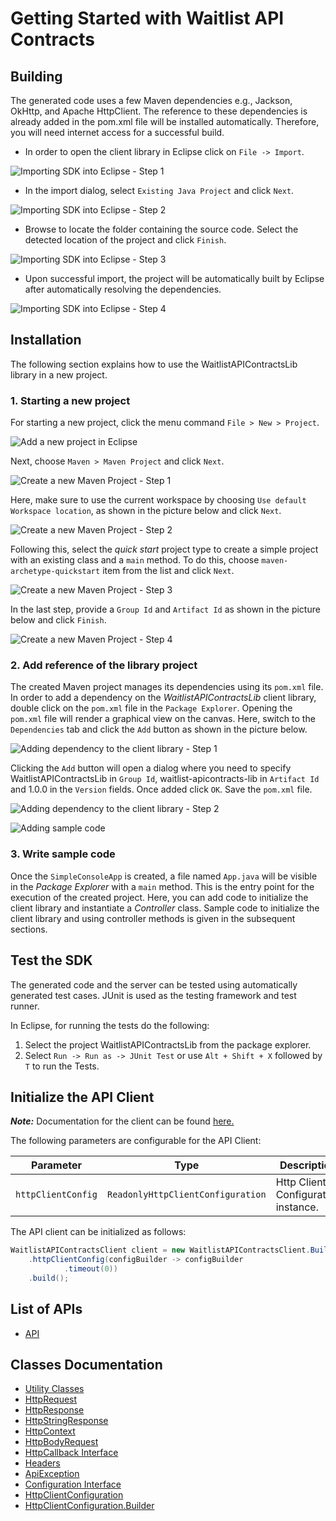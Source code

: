 
# Getting Started with Waitlist API Contracts

## Building

The generated code uses a few Maven dependencies e.g., Jackson, OkHttp,
and Apache HttpClient. The reference to these dependencies is already
added in the pom.xml file will be installed automatically. Therefore,
you will need internet access for a successful build.

* In order to open the client library in Eclipse click on `File -> Import`.

![Importing SDK into Eclipse - Step 1](https://apidocs.io/illustration/java?workspaceFolder=Waitlist%20API%20Contracts-Java&workspaceName=WaitlistAPIContracts&projectName=WaitlistAPIContractsLib&rootNamespace=localhost8080&groupId=WaitlistAPIContractsLib&artifactId=waitlist-apicontracts-lib&version=1.0.0&step=import0)

* In the import dialog, select `Existing Java Project` and click `Next`.

![Importing SDK into Eclipse - Step 2](https://apidocs.io/illustration/java?workspaceFolder=Waitlist%20API%20Contracts-Java&workspaceName=WaitlistAPIContracts&projectName=WaitlistAPIContractsLib&rootNamespace=localhost8080&groupId=WaitlistAPIContractsLib&artifactId=waitlist-apicontracts-lib&version=1.0.0&step=import1)

* Browse to locate the folder containing the source code. Select the detected location of the project and click `Finish`.

![Importing SDK into Eclipse - Step 3](https://apidocs.io/illustration/java?workspaceFolder=Waitlist%20API%20Contracts-Java&workspaceName=WaitlistAPIContracts&projectName=WaitlistAPIContractsLib&rootNamespace=localhost8080&groupId=WaitlistAPIContractsLib&artifactId=waitlist-apicontracts-lib&version=1.0.0&step=import2)

* Upon successful import, the project will be automatically built by Eclipse after automatically resolving the dependencies.

![Importing SDK into Eclipse - Step 4](https://apidocs.io/illustration/java?workspaceFolder=Waitlist%20API%20Contracts-Java&workspaceName=WaitlistAPIContracts&projectName=WaitlistAPIContractsLib&rootNamespace=localhost8080&groupId=WaitlistAPIContractsLib&artifactId=waitlist-apicontracts-lib&version=1.0.0&step=import3)

## Installation

The following section explains how to use the WaitlistAPIContractsLib library in a new project.

### 1. Starting a new project

For starting a new project, click the menu command `File > New > Project`.

![Add a new project in Eclipse](https://apidocs.io/illustration/java?workspaceFolder=Waitlist%20API%20Contracts-Java&workspaceName=WaitlistAPIContracts&projectName=WaitlistAPIContractsLib&rootNamespace=localhost8080&groupId=WaitlistAPIContractsLib&artifactId=waitlist-apicontracts-lib&version=1.0.0&step=createNewProject0)

Next, choose `Maven > Maven Project` and click `Next`.

![Create a new Maven Project - Step 1](https://apidocs.io/illustration/java?workspaceFolder=Waitlist%20API%20Contracts-Java&workspaceName=WaitlistAPIContracts&projectName=WaitlistAPIContractsLib&rootNamespace=localhost8080&groupId=WaitlistAPIContractsLib&artifactId=waitlist-apicontracts-lib&version=1.0.0&step=createNewProject1)

Here, make sure to use the current workspace by choosing `Use default Workspace location`, as shown in the picture below and click `Next`.

![Create a new Maven Project - Step 2](https://apidocs.io/illustration/java?workspaceFolder=Waitlist%20API%20Contracts-Java&workspaceName=WaitlistAPIContracts&projectName=WaitlistAPIContractsLib&rootNamespace=localhost8080&groupId=WaitlistAPIContractsLib&artifactId=waitlist-apicontracts-lib&version=1.0.0&step=createNewProject2)

Following this, select the *quick start* project type to create a simple project with an existing class and a `main` method. To do this, choose `maven-archetype-quickstart` item from the list and click `Next`.

![Create a new Maven Project - Step 3](https://apidocs.io/illustration/java?workspaceFolder=Waitlist%20API%20Contracts-Java&workspaceName=WaitlistAPIContracts&projectName=WaitlistAPIContractsLib&rootNamespace=localhost8080&groupId=WaitlistAPIContractsLib&artifactId=waitlist-apicontracts-lib&version=1.0.0&step=createNewProject3)

In the last step, provide a `Group Id` and `Artifact Id` as shown in the picture below and click `Finish`.

![Create a new Maven Project - Step 4](https://apidocs.io/illustration/java?workspaceFolder=Waitlist%20API%20Contracts-Java&workspaceName=WaitlistAPIContracts&projectName=WaitlistAPIContractsLib&rootNamespace=localhost8080&groupId=WaitlistAPIContractsLib&artifactId=waitlist-apicontracts-lib&version=1.0.0&step=createNewProject4)

### 2. Add reference of the library project

The created Maven project manages its dependencies using its `pom.xml` file. In order to add a dependency on the *WaitlistAPIContractsLib* client library, double click on the `pom.xml` file in the `Package Explorer`. Opening the `pom.xml` file will render a graphical view on the canvas. Here, switch to the `Dependencies` tab and click the `Add` button as shown in the picture below.

![Adding dependency to the client library - Step 1](https://apidocs.io/illustration/java?workspaceFolder=Waitlist%20API%20Contracts-Java&workspaceName=WaitlistAPIContracts&projectName=WaitlistAPIContractsLib&rootNamespace=localhost8080&groupId=WaitlistAPIContractsLib&artifactId=waitlist-apicontracts-lib&version=1.0.0&step=testProject0)

Clicking the `Add` button will open a dialog where you need to specify WaitlistAPIContractsLib in `Group Id`, waitlist-apicontracts-lib in `Artifact Id` and 1.0.0 in the `Version` fields. Once added click `OK`. Save the `pom.xml` file.

![Adding dependency to the client library - Step 2](https://apidocs.io/illustration/java?workspaceFolder=Waitlist%20API%20Contracts-Java&workspaceName=WaitlistAPIContracts&projectName=WaitlistAPIContractsLib&rootNamespace=localhost8080&groupId=WaitlistAPIContractsLib&artifactId=waitlist-apicontracts-lib&version=1.0.0&step=testProject1)

![Adding sample code](https://apidocs.io/illustration/java?workspaceFolder=Waitlist%20API%20Contracts-Java&workspaceName=WaitlistAPIContracts&projectName=WaitlistAPIContractsLib&rootNamespace=localhost8080&groupId=WaitlistAPIContractsLib&artifactId=waitlist-apicontracts-lib&version=1.0.0&step=testProject2)

### 3. Write sample code

Once the `SimpleConsoleApp` is created, a file named `App.java` will be visible in the *Package Explorer* with a `main` method. This is the entry point for the execution of the created project.
Here, you can add code to initialize the client library and instantiate a *Controller* class. Sample code to initialize the client library and using controller methods is given in the subsequent sections.

## Test the SDK

The generated code and the server can be tested using automatically generated test cases.
JUnit is used as the testing framework and test runner.

In Eclipse, for running the tests do the following:

1. Select the project WaitlistAPIContractsLib from the package explorer.
2. Select `Run -> Run as -> JUnit Test` or use `Alt + Shift + X` followed by `T` to run the Tests.

## Initialize the API Client

**_Note:_** Documentation for the client can be found [here.](doc/client.md)

The following parameters are configurable for the API Client:

| Parameter | Type | Description |
|  --- | --- | --- |
| `httpClientConfig` | `ReadonlyHttpClientConfiguration` | Http Client Configuration instance. |

The API client can be initialized as follows:

```java
WaitlistAPIContractsClient client = new WaitlistAPIContractsClient.Builder()
    .httpClientConfig(configBuilder -> configBuilder
            .timeout(0))
    .build();
```

## List of APIs

* [API](doc/controllers/api.md)

## Classes Documentation

* [Utility Classes](doc/utility-classes.md)
* [HttpRequest](doc/http-request.md)
* [HttpResponse](doc/http-response.md)
* [HttpStringResponse](doc/http-string-response.md)
* [HttpContext](doc/http-context.md)
* [HttpBodyRequest](doc/http-body-request.md)
* [HttpCallback Interface](doc/http-callback-interface.md)
* [Headers](doc/headers.md)
* [ApiException](doc/api-exception.md)
* [Configuration Interface](doc/configuration-interface.md)
* [HttpClientConfiguration](doc/http-client-configuration.md)
* [HttpClientConfiguration.Builder](doc/http-client-configuration-builder.md)


